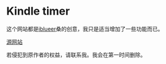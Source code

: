 # Kindle timer

这个网站都是[iblueer](https://github.com/iblueer)桑的创意，我只是适当增加了一些功能而已。

[源网站](http://maemo.cc/Timer/)

若侵犯到原作者的权益，请联系我。我会在第一时间删除。